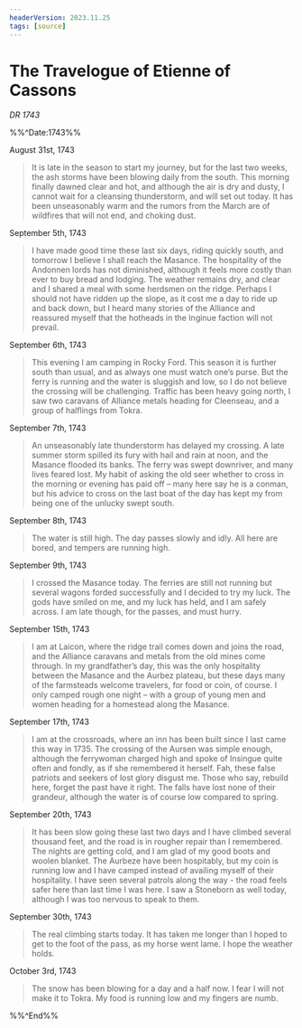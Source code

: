 ```yaml
---
headerVersion: 2023.11.25
tags: [source]
---
```

# The Travelogue of Etienne of Cassons
*DR 1743*

%%^Date:1743%%

August 31st, 1743
> It is late in the season to start my journey, but for the last two weeks, the ash storms have been blowing daily from the south. This morning finally dawned clear and hot, and although the air is dry and dusty, I cannot wait for a cleansing thunderstorm, and will set out today. It has been unseasonably warm and the rumors from the March are of wildfires that will not end, and choking dust.

September 5th, 1743
> I have made good time these last six days, riding quickly south, and tomorrow I believe I shall reach the Masance. The hospitality of the Andonnen lords has not diminished, although it feels more costly than ever to buy bread and lodging. The weather remains dry, and clear and I shared a meal with some herdsmen on the ridge. Perhaps I should not have ridden up the slope, as it cost me a day to ride up and back down, but I heard many stories of the Alliance and reassured myself that the hotheads in the Inginue faction will not prevail.

September 6th, 1743 
> This evening I am camping in Rocky Ford. This season it is further south than usual, and as always one must watch one’s purse. But the ferry is running and the water is sluggish and low, so I do not believe the crossing will be challenging. Traffic has been heavy going north, I saw two caravans of Alliance metals heading for Cleenseau, and a group of halflings from Tokra. 

September 7th, 1743
>An unseasonably late thunderstorm has delayed my crossing. A late summer storm spilled its fury with hail and rain at noon, and the Masance flooded its banks. The ferry was swept downriver, and many lives feared lost. My habit of asking the old seer whether to cross in the morning or evening has paid off – many here say he is a conman, but his advice to cross on the last boat of the day has kept my from being one of the unlucky swept south.

September 8th, 1743
>The water is still high. The day passes slowly and idly. All here are bored, and tempers are running high.

September 9th, 1743
>I crossed the Masance today. The ferries are still not running but several wagons forded successfully and I decided to try my luck. The gods have smiled on me, and my luck has held, and I am safely across. I am late though, for the passes, and must hurry.
 
September 15th, 1743
> I am at Laicon, where the ridge trail comes down and joins the road, and the Alliance caravans and metals from the old mines come through. In my grandfather’s day, this was the only hospitality between the Masance and the Aurbez plateau, but these days many of the farmsteads welcome travelers, for food or coin, of course. I only camped rough one night – with a group of young men and women heading for a homestead along the Masance.

September 17th, 1743 
> I am at the crossroads, where an inn has been built since I last came this way in 1735. The crossing of the Aursen was simple enough, although the ferrywoman charged high and spoke of Insingue quite often and fondly, as if she remembered it herself. Fah, these false patriots and seekers of lost glory disgust me. Those who say, rebuild here, forget the past have it right. The falls have lost none of their grandeur, although the water is of course low compared to spring.

September 20th, 1743
>It has been slow going these last two days and I have climbed several thousand feet, and the road is in rougher repair than I remembered. The nights are getting cold, and I am glad of my good boots and woolen blanket. The Aurbeze have been hospitably, but my coin is running low and I have camped instead of availing myself of their hospitality. I have seen several patrols along the way - the road feels safer here than last time I was here. I saw a Stoneborn as well today, although I was too nervous to speak to them.

September 30th, 1743
> The real climbing starts today. It has taken me longer than I hoped to get to the foot of the pass, as my horse went lame. I hope the weather holds.

October 3rd, 1743
> The snow has been blowing for a day and a half now. I fear I will not make it to Tokra. My food is running low and my fingers are numb.

%%^End%%